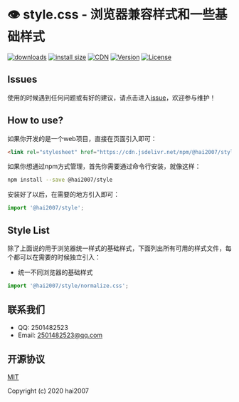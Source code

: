 # 👁️ style.css - 浏览器兼容样式和一些基础样式

<p>
  <a href="https://yelloxing.gitee.io/npm-downloads?interval=7&packages=@hai2007/style"><img src="https://img.shields.io/npm/dm/@hai2007/style.svg" alt="downloads"></a>
  <a href="https://packagephobia.now.sh/result?p=@hai2007/style"><img src="https://packagephobia.now.sh/badge?p=@hai2007/style" alt="install size"></a>
  <a href="https://www.jsdelivr.com/package/npm/@hai2007/style"><img src="https://data.jsdelivr.com/v1/package/npm/@hai2007/style/badge" alt="CDN"></a>
  <a href="https://www.npmjs.com/package/@hai2007/style"><img src="https://img.shields.io/npm/v/@hai2007/style.svg" alt="Version"></a>
  <a href="https://github.com/hai2007/style.css/blob/master/LICENSE"><img src="https://img.shields.io/npm/l/@hai2007/style.svg" alt="License"></a>
</p>

## Issues
使用的时候遇到任何问题或有好的建议，请点击进入[issue](https://github.com/hai2007/style.css/issues)，欢迎参与维护！

## How to use?
如果你开发的是一个web项目，直接在页面引入即可：

```html
<link rel="stylesheet" href="https://cdn.jsdelivr.net/npm/@hai2007/style">
```

如果你想通过npm方式管理，首先你需要通过命令行安装，就像这样：

```bash
npm install --save @hai2007/style
```

安装好了以后，在需要的地方引入即可：

```js
import '@hai2007/style';
```

## Style List
除了上面说的用于浏览器统一样式的基础样式，下面列出所有可用的样式文件，每个都可以在需要的时候独立引入：

- 统一不同浏览器的基础样式

```js
import '@hai2007/style/normalize.css';
```

## 联系我们

- QQ: 2501482523
- Email: 2501482523@qq.com

开源协议
---------------------------------------
[MIT](https://github.com/hai2007/style.css/blob/master/LICENSE)

Copyright (c) 2020 hai2007
